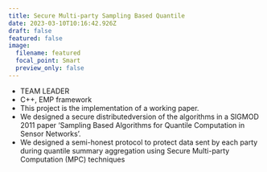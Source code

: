```yaml
---
title: Secure Multi-party Sampling Based Quantile
date: 2023-03-10T10:16:42.926Z
draft: false
featured: false
image:
  filename: featured
  focal_point: Smart
  preview_only: false
---
```

* TEAM LEADER
* C++, EMP framework
* This project is the implementation of a working paper.
* We designed a secure distributedversion of the algorithms in a SIGMOD 2011 paper ‘Sampling Based Algorithms for Quantile Computation in Sensor Networks’.
* We designed a semi-honest protocol to protect data sent by each party during quantile summary aggregation using Secure Multi-party Computation (MPC) techniques